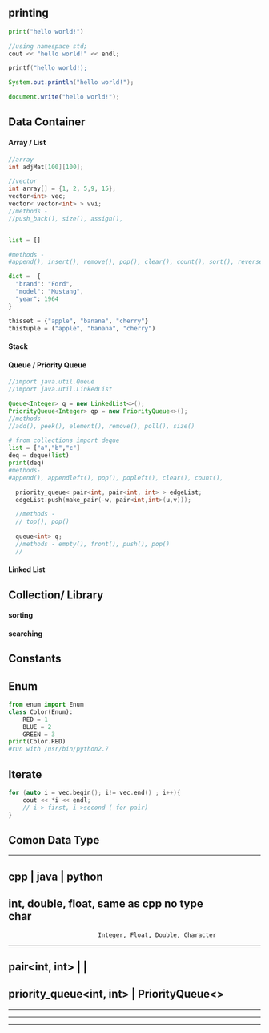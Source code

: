 ## printing
```python
print("hello world!")
```
```cpp
//using namespace std;
cout << "hello world!" << endl;
```

```c 
printf("hello world!);
```

```java 
System.out.println("hello world!");
```

```javascript
document.write("hello world!"); 
```



## Data Container

#### Array / List 
```cpp
//array
int adjMat[100][100];

//vector
int array[] = {1, 2, 5,9, 15};
vector<int> vec; 
vector< vector<int> > vvi; 
//methods - 
//push_back(), size(), assign(),
``` 

```java

```
```python
list = []

#methods - 
#append(), insert(), remove(), pop(), clear(), count(), sort(), reverse(), copy(), filter(), map()

dict =	{
  "brand": "Ford",
  "model": "Mustang",
  "year": 1964
}

thisset = {"apple", "banana", "cherry"}
thistuple = ("apple", "banana", "cherry")

```

#### Stack


#### Queue / Priority Queue
```java 
//import java.util.Queue
//import java.util.LinkedList

Queue<Integer> q = new LinkedList<>(); 
PriorityQueue<Integer> qp = new PriorityQueue<>(); 
//methods - 
//add(), peek(), element(), remove(), poll(), size()
```

```python
# from collections import deque
list = ["a","b","c"]
deq = deque(list)
print(deq)
#methods-
#append(), appendleft(), pop(), popleft(), clear(), count(), 

```

```cpp
  priority_queue< pair<int, pair<int, int> > edgeList; 
  edgeList.push(make_pair(-w, pair<int,int>(u,v)));

  //methods - 
  // top(), pop() 
    
  queue<int> q;
  //methods - empty(), front(), push(), pop()
  // 
```

#### Linked List 


## Collection/ Library 
#### sorting 

#### searching


## Constants

## Enum 
```python
from enum import Enum
class Color(Enum):
    RED = 1
    BLUE = 2
    GREEN = 3
print(Color.RED)
#run with /usr/bin/python2.7

```
## Iterate 

```cpp 
for (auto i = vec.begin(); i!= vec.end() ; i++){
    cout << *i << endl;
    // i-> first, i->second ( for pair)
}
```

## Comon Data Type 
--------------------------------------------------------------------------
cpp                        |            java                     | python
--------------------------------------------------------------------------
int, double, float,             same as cpp                  no type   
char 
-------------------------------------------------------------------------
                             Integer, Float, Double, Character
-------------------------------------------------------------------------
pair<int, int>             |                                      |
------------------------------------------------------------------------
priority_queue<int, int>   | PriorityQueue<>                         
------------------------------------------------------------------------

------------------------------------------------------------------------

------------------------------------------------------------------------

------------------------------------------------------------------------



